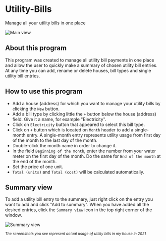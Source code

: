 # Utility-Bills
Manage all your utility bills in one place

![Main view](https://github.com/Artem-Savenko/Utility-Bills/assets/142680432/19058d7e-f831-4a83-882f-0f3463749769)

## About this program
This program was created to manage all utility bill payments in one place and allow the user to quickly make a summary of chosen utility bill entries.
At any time you can add, rename or delete houses, bill types and single utility bill entries.

## How to use this program
* Add a house (address) for which you want to manage your utility bills by clicking the `New` button.
* Add a bill type by clicking little the `+` button below the house (address) field. Give it a name, for example "Electricity".
* Click on `Electricity` button that appeared to select this bill type.
* Click on `+` button which is located on `Month` header to add a single-month entry. A single-month entry represents utility usage from first day of the month to the last day of the month.
* Double-click the month name in order to change it.
* In the field `Beginning of the month`, enter the number from your water meter on the first day of the month. Do the same for `End of the month` at the end of the month.
* Set the price of one unit.
* `Total (units)` and `Total (cost)` will be calculated automatically.

## Summary view
To add a utility bill entry to the summary, just right click on the entry you want to add and click "Add to summary". When you have added all the desired entries, click the `Summary view` icon in the top right corner of the window.

![Summary view](https://github.com/Artem-Savenko/Utility-Bills/assets/142680432/424fe967-489a-4807-93d4-3a0061c05509)

<sub>*The screenshots you see represent actual usage of utility bills in my house in 2021*</sub>
